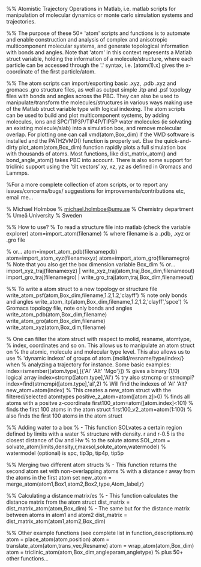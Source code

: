 %% Atomistic Trajectory Operations in Matlab, i.e. matlab scripts for manipulation of molecular dynamics or monte carlo simulation systems and trajectories. 

%% The purpose of these 50+ 'atom' scripts and functions is to automate and enable construction and analysis of complex and anisotropic multicomponent molecular systems, and generate topological information with bonds and angles. Note that 'atom' in this context represents a Matlab struct variable, holding the information of a molecule/structure, where each particle can be accessed through the '.' syntax, i.e. [atom(1).x] gives the x-coordinate of the first particle/atom. 

%% The atom scripts can import/exporting basic .xyz, .pdb .xyz and gromacs .gro structure files, as well as output simple .itp and .psf topology files with bonds and angles across the PBC. They can also be used to manipulate/transform the molecules/structures in various ways making use of the Matlab struct variable type with logical indexing. The atom scripts can be used to build and plot multicomponent systems, by adding molecules, ions and SPC/TIP3P/TIP4P/TIP5P water molecules (ie solvating an existing molecule/slab) into a simulation box, and remove molecular overlap. For plotting one can call vmd(atom,Box_dim) if the VMD software is installed and the PATH2VMD() function is properly set. Else the quick-and-dirty plot_atom(atom,Box_dim) function rapidly plots a full simulation box with thousands of atoms. Most functions, like dist_matrix_atom() and bond_angle_atom() takes PBC into account. There is also some support for triclinic support using the ’tilt vectors’ xy, xz, yz as defined in Gromacs and Lammps. 

%For a more complete collection of atom scripts, or to report any issues/concerns/bugs/ suggestions for improvements/contributions etc, email me... 

% Michael Holmboe 
% michael.holmboe@umu.se 
% Chemistry department 
% Umeå University 
% Sweden 

%% How to use? 
% To read a structure file into matlab (check the variable explorer) 
atom=import_atom(filename) % where filename is a .pdb, .xyz or .gro file 

% or... 
atom=import_atom_pdb(filenamepdb) 
atom=import_atom_xyz(filenamexyz) 
atom=import_atom_gro(filenamegro) 
% Note that you also get the box dimension variable Box_dim 
% or... 
import_xyz_traj(filenamexyz) | write_xyz_traj(atom,traj,Box_dim,filenameout) 
import_gro_traj(filenamegro) | write_gro_traj(atom,traj,Box_dim,filenameout) 

%% To write a atom struct to a new topology or structure file 
write_atom_psf(atom,Box_dim,filename,1.2,1.2,'clayff') % note only bonds and angles 
write_atom_itp(atom,Box_dim,filename,1.2,1.2,'clayff','spce') % Gromacs topology file, note only bonds and angles 
write_atom_pdb(atom,Box_dim,filename) 
write_atom_gro(atom,Box_dim,filename) 
write_atom_xyz(atom,Box_dim,filename) 

% One can filter the atom struct with respect to molid, resname, atomtype, 
% index, coordinates and so on. This allows us to manipulate an atom struct on % the atomic, molecule and molecular type level. This also allows us to use 
% 'dynamic indexs' of groups of atom.{molid/resname/type/index/} when 
% analyzing a trajectory for instance. Some basic examples: 
index=ismember([atom.type],[{'Al' 'Alt' 'Mgo'}]) % gives a binary (1/0) logical array 
index=strcmp([atom.type],'Al') % try also strncmp or strncmpi? 
index=find(strncmpi([atom.type],'al',2) % Will find the indexes of 'Al' 'Alt? 
new_atom=atom(index) % This creates a new_atom struct with the filtered/selected atomtypes 
positive_z_atom=atom([atom.z]>0) % finds all atoms with a positve z-coordinate 
first100_atom=atom([atom.index]<101) % finds the first 100 atoms in the atom struct 
first100_v2_atom=atom(1:100) % also finds the first 100 atoms in the atom struct 

%% Adding water to a box 
% - This function SOLvates a certain region defined by limits with a water 
% structure with density. r and r-0.5 is the closest distance of Ow and Hw 
% to the solute atoms 
SOL_atom = solvate_atom(limits,density,r,maxsol,solute_atom,watermodel) % watermodel (optional) is spc, tip3p, tip4p, tip5p 

%% Merging two different atom structs 
% - This function returns the second atom set with non-overlapping atoms 
% with a distance r away from the atoms in the first atom set 
new_atom = merge_atom(atom1,Box1,atom2,Box2,type,Atom_label,r) 

%% Calculating a distance matrix/es 
% - This function calculates the distance matrix from the atom struct 
dist_matrix = dist_matrix_atom(atom,Box_dim) 
% - The same but for the distance matrix between atoms in atom1 and atom2 
dist_matrix = dist_matrix_atom(atom1,atom2,Box_dim) 

%% Other example functions (see complete list in function_descriptions.m) 
atom = place_atom(atom,position) 
atom = translate_atom(atom,trans_vec,Resname) 
atom = wrap_atom(atom,Box_dim) 
atom = triclinic_atom(atom,Box_dim,angleparam,angletype) 
% plus 50+ other functions...
